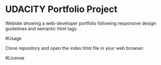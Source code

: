 # UDACITY Portfolio Project

Website showing a web-developer portfolio following responsive design guidelines and semantic html tags.

#Usage

Clone repository and open the index.html file in your web browser.

#License
